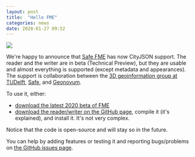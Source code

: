 ```yaml
---
layout: post
title:  "Hello FME"
categories: news
date: 2020-01-27 09:52
---
```


<img src="https://camo.githubusercontent.com/4d57da82fe41646b922d208418a765ae0c4344d1/68747470733a2f2f686f6d65706167652e747564656c66742e6e6c2f32337434702f696d616765732f636974796a736f6e2d666d652e6a7067"/>

We're happy to announce that [Safe FME](https://www.safe.com/fme/) has now CityJSON support.
The reader and the writer are in beta (Technical Preview), but they are usable and almost everything is supported (except metadata and appearances).
The support is collaboration between the [3D geoinformation group at TUDelft](https://3d.bk.tudelft.nl), [Safe](https://www.safe.com), and [Geonovum](https://www.geonovum.nl).

To use it, either:

  - [download the latest 2020 beta of FME](https://www.safe.com/support/downloads/#beta)
  - [download the reader/writer on the GitHub page](https://github.com/safesoftware/fme-CityJSON), compile it (it's explained), and install it. It's not very complex.

Notice that the code is open-source and will stay so in the future.

You can help by adding features or testing it and reporting bugs/problems on [the GitHub issues page](https://github.com/safesoftware/fme-CityJSON/issues).



